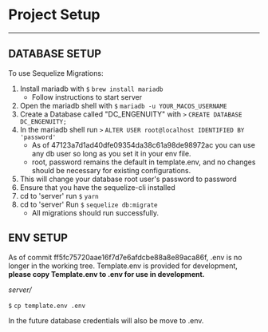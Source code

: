 # Project Setup
---
## DATABASE SETUP
To use Sequelize Migrations:

1. Install mariadb with `$` `brew install mariadb`
    - Follow instructions to start server
2. Open the mariadb shell with `$` `mariadb -u YOUR_MACOS_USERNAME`
3. Create a Database called "DC_ENGENUITY" with `>` `CREATE DATABASE DC_ENGENUITY;`
4. In the mariadb shell run `>` `ALTER USER root@localhost IDENTIFIED BY 'password'` 
    - As of 47123a7d1ad40dfe09354da38c61a98de98972ac you can use any db user so long as you set it in your env file. 
    - root, password remains the default in template.env, and no changes should be necessary for existing configurations.
5. This will change your database root user's password to password
6. Ensure that you have the sequelize-cli installed
7. cd to 'server' run `$` `yarn`
8. cd to 'server' Run `$` `sequelize db:migrate`
    - All migrations should run successfully.
## ENV SETUP
As of commit ff5fc75720aae16f7d7e6afdcbe88a8e89aca86f, .env is no longer in the working tree. Template.env is provided for development, **please copy Template.env to .env for use in development.**

*server/*

`$` `cp template.env .env`

In the future database credentials will also be move to .env.